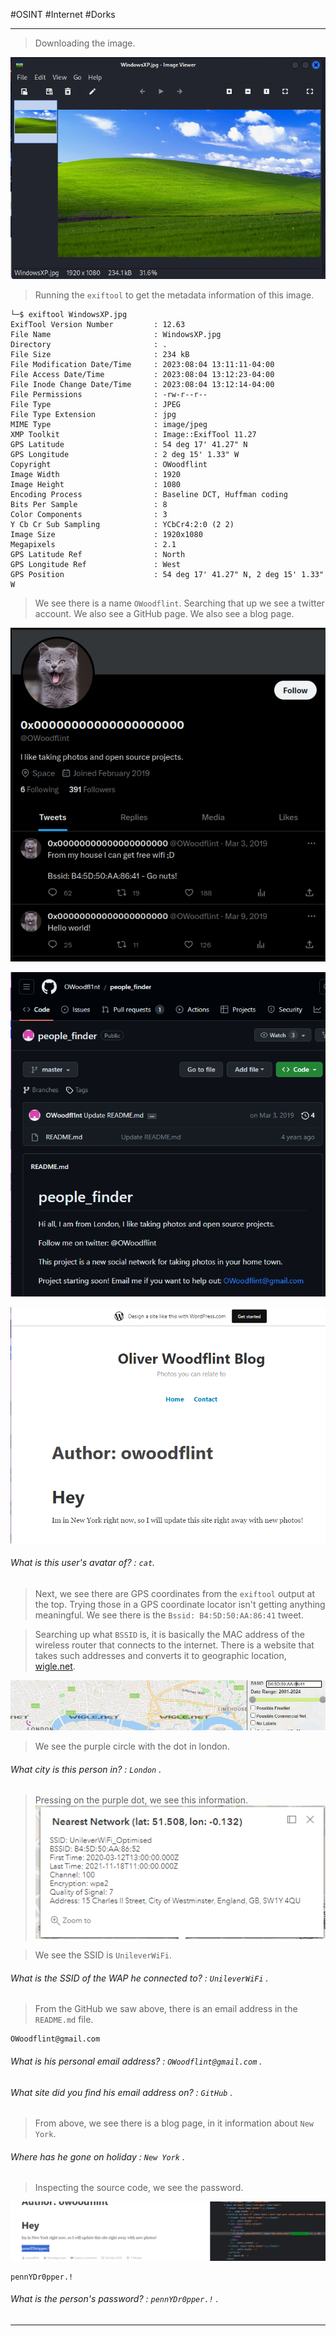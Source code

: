 #OSINT #Internet #Dorks

---

> Downloading the image.

![](./screenshots/pic.png)

> Running the `exiftool` to get the metadata information of this image.

```shell
└─$ exiftool WindowsXP.jpg                   
ExifTool Version Number         : 12.63
File Name                       : WindowsXP.jpg
Directory                       : .
File Size                       : 234 kB
File Modification Date/Time     : 2023:08:04 13:11:11-04:00
File Access Date/Time           : 2023:08:04 13:12:23-04:00
File Inode Change Date/Time     : 2023:08:04 13:12:14-04:00
File Permissions                : -rw-r--r--
File Type                       : JPEG
File Type Extension             : jpg
MIME Type                       : image/jpeg
XMP Toolkit                     : Image::ExifTool 11.27
GPS Latitude                    : 54 deg 17' 41.27" N
GPS Longitude                   : 2 deg 15' 1.33" W
Copyright                       : OWoodflint
Image Width                     : 1920
Image Height                    : 1080
Encoding Process                : Baseline DCT, Huffman coding
Bits Per Sample                 : 8
Color Components                : 3
Y Cb Cr Sub Sampling            : YCbCr4:2:0 (2 2)
Image Size                      : 1920x1080
Megapixels                      : 2.1
GPS Latitude Ref                : North
GPS Longitude Ref               : West
GPS Position                    : 54 deg 17' 41.27" N, 2 deg 15' 1.33" W
```

> We see there is a name `OWoodflint`.
> Searching that up we see a twitter account.
> We also see a GitHub page.
> We also see a blog page.

![](./screenshots/twitter.png)

![](./screenshots/git.png)

![](./screenshots/blog.png)
###### What is this user's avatar of? : `cat`.

> Next, we see there are GPS coordinates from the `exiftool` output at the top.
> Trying those in a GPS coordinate locator isn't getting anything meaningful.
> We see there is the `Bssid: B4:5D:50:AA:86:41` tweet.

> Searching up what `BSSID` is, it is basically the MAC address of the wireless router that connects to the internet.
> There is a website that takes such addresses and converts it to geographic location, [wigle.net](https://wigle.net).

![](./screenshots/wigle.png)

> We see the purple circle with the dot in london.

###### What city is this person in? : `London` .

> Pressing on the purple dot, we see this information.
![](./screenshots/wigle1.png)

> We see the SSID is `UnileverWiFi`.

###### What is the SSID of the WAP he connected to? : `UnileverWiFi` .

> From the GitHub we saw above, there is an email address in the `README.md` file.

```
OWoodflint@gmail.com
```

###### What is his personal email address? : `OWoodflint@gmail.com` .

###### What site did you find his email address on? : `GitHub` .

> From above, we see there is a blog page, in it information about `New York`.

###### Where has he gone on holiday : `New York` .

> Inspecting the source code, we see the password.

![](./screenshots/pass.png)

```
pennYDr0pper.!
```

###### What is the person's password? : `pennYDr0pper.!` .

---
